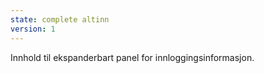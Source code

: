 ```yaml
---
state: complete altinn
version: 1
---
```


Innhold til ekspanderbart panel for innloggingsinformasjon.
